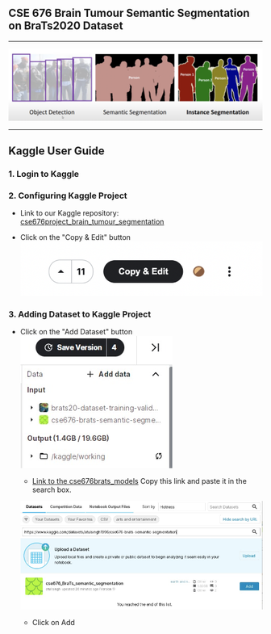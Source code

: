 
## CSE 676 Brain Tumour Semantic Segmentation on BraTs2020 Dataset

--- 

!['Image Segmentation'](/Images/types_of_img_segmentation.png)

--- 

## Kaggle User Guide

### 1. Login to Kaggle

### 2. Configuring Kaggle Project
- Link to our Kaggle repository:
    [cse676project_brain_tumour_segmentation](/Images/copy_edit.png)

- Click on the "Copy & Edit" button
  !['Copy & Edit'](/Images/copy_edit.png)

### 3. Adding Dataset to Kaggle Project

- Click on the "Add Dataset" button
    ![](/Images/add_data.jpeg)


    - [Link to the cse676brats_models](https://www.kaggle.com/datasets/atulsingh1996/cse676-brats-semantic-segmentation) Copy this link and paste it in the search box.

    ![](/Images/paste_in_search_add.jpeg)

    - Click on Add


    